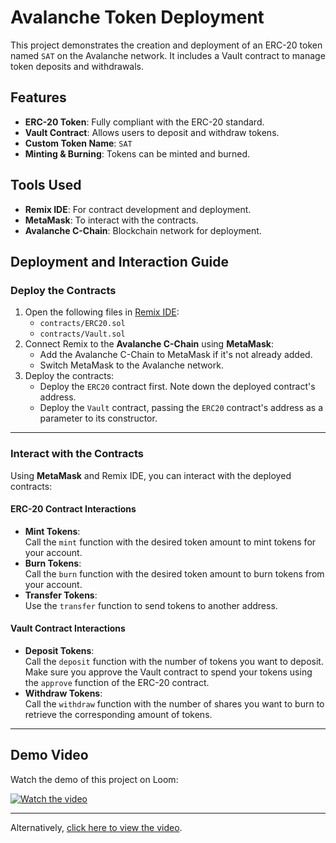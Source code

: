 # Avalanche Token Deployment

This project demonstrates the creation and deployment of an ERC-20 token named `SAT` on the Avalanche network. It includes a Vault contract to manage token deposits and withdrawals.

## Features
- **ERC-20 Token**: Fully compliant with the ERC-20 standard.
- **Vault Contract**: Allows users to deposit and withdraw tokens.
- **Custom Token Name**: `SAT`
- **Minting & Burning**: Tokens can be minted and burned.

## Tools Used
- **Remix IDE**: For contract development and deployment.
- **MetaMask**: To interact with the contracts.
- **Avalanche C-Chain**: Blockchain network for deployment.

## Deployment and Interaction Guide  

### **Deploy the Contracts**  
1. Open the following files in [Remix IDE](https://remix.ethereum.org/):  
   - `contracts/ERC20.sol`  
   - `contracts/Vault.sol`  
2. Connect Remix to the **Avalanche C-Chain** using **MetaMask**:  
   - Add the Avalanche C-Chain to MetaMask if it's not already added.  
   - Switch MetaMask to the Avalanche network.  
3. Deploy the contracts:  
   - Deploy the `ERC20` contract first. Note down the deployed contract's address.  
   - Deploy the `Vault` contract, passing the `ERC20` contract's address as a parameter to its constructor.  

---

### **Interact with the Contracts**  
Using **MetaMask** and Remix IDE, you can interact with the deployed contracts:  

#### **ERC-20 Contract Interactions**  
- **Mint Tokens**:  
  Call the `mint` function with the desired token amount to mint tokens for your account.  
- **Burn Tokens**:  
  Call the `burn` function with the desired token amount to burn tokens from your account.  
- **Transfer Tokens**:  
  Use the `transfer` function to send tokens to another address.  

#### **Vault Contract Interactions**  
- **Deposit Tokens**:  
  Call the `deposit` function with the number of tokens you want to deposit. Make sure you approve the Vault contract to spend your tokens using the `approve` function of the ERC-20 contract.  
- **Withdraw Tokens**:  
  Call the `withdraw` function with the number of shares you want to burn to retrieve the corresponding amount of tokens.  

---

## Demo Video
Watch the demo of this project on Loom:

[![Watch the video](https://www.loom.com/embed/bf6f6294c11d427693e5f5902d5b285e)](https://www.loom.com/share/bf6f6294c11d427693e5f5902d5b285e?sid=313df44a-877b-427c-9ea1-1c86e54cffb6)

---

Alternatively, [click here to view the video](https://www.loom.com/share/bf6f6294c11d427693e5f5902d5b285e?sid=313df44a-877b-427c-9ea1-1c86e54cffb6).
